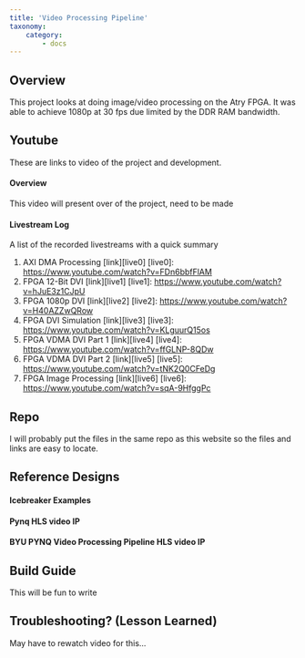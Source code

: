 ```yaml
---
title: 'Video Processing Pipeline'
taxonomy:
    category:
        - docs
---
```


## Overview

This project looks at doing image/video processing on the Atry FPGA.  It was able to achieve 1080p at 30 fps due limited by the DDR RAM bandwidth.  

## Youtube

These are links to video of the project and development.

#### Overview

This video will present over of the project, need to be made

#### Livestream Log

A list of the recorded livestreams with a quick summary

1. AXI DMA Processing [link][live0] 
[live0]: https://www.youtube.com/watch?v=FDn6bbfFlAM
2. FPGA 12-Bit DVI [link][live1] 
[live1]: https://www.youtube.com/watch?v=hJuE3z1CJpU
3. FPGA 1080p DVI [link][live2] 
[live2]: https://www.youtube.com/watch?v=H40AZZwQRow
4. FPGA DVI Simulation [link][live3] 
[live3]: https://www.youtube.com/watch?v=KLguurQ15os
5. FPGA VDMA DVI Part 1 [link][live4] 
[live4]: https://www.youtube.com/watch?v=ffGLNP-8QDw
7. FPGA VDMA DVI Part 2 [link][live5] 
[live5]: https://www.youtube.com/watch?v=tNK2Q0CFeDg
8. FPGA Image Processing [link][live6] 
[live6]: https://www.youtube.com/watch?v=sqA-9HfggPc

## Repo

I will probably put the files in the same repo as this website so the files and links are easy to locate.

## Reference Designs

#### Icebreaker Examples

#### Pynq HLS video IP

#### BYU PYNQ Video Processing Pipeline HLS video IP


## Build Guide

This will be fun to write

## Troubleshooting? (Lesson Learned)

May have to rewatch video for this...